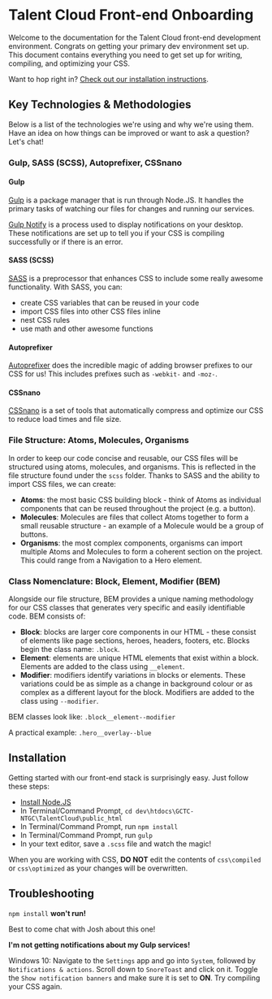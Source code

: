 # Talent Cloud Front-end Onboarding

Welcome to the documentation for the Talent Cloud front-end development environment. Congrats on getting your primary dev environment set up. This document contains everything you need to get set up for writing, compiling, and optimizing your CSS.

Want to hop right in? [Check out our installation instructions](#install).

## Key Technologies & Methodologies

Below is a list of the technologies we're using and why we're using them. Have an idea on how things can be improved or want to ask a question? Let's chat!

### Gulp, SASS (SCSS), Autoprefixer, CSSnano

#### Gulp

[Gulp](https://gulpjs.com/) is a package manager that is run through Node.JS. It handles the primary tasks of watching our files for changes and running our services.

[Gulp Notify](https://github.com/mikaelbr/gulp-notify) is a process used to display notifications on your desktop. These notifications are set up to tell you if your CSS is compiling successfully or if there is an error.

#### SASS (SCSS)

[SASS](https://sass-lang.com/) is a preprocessor that enhances CSS to include some really awesome functionality. With SASS, you can:
* create CSS variables that can be reused in your code
* import CSS files into other CSS files inline
* nest CSS rules
* use math and other awesome functions

#### Autoprefixer

[Autoprefixer](https://github.com/postcss/autoprefixer) does the incredible magic of adding browser prefixes to our CSS for us! This includes prefixes such as `-webkit-` and `-moz-`.

#### CSSnano

[CSSnano](http://cssnano.co/) is a set of tools that automatically compress and optimize our CSS to reduce load times and file size.

### File Structure: Atoms, Molecules, Organisms

In order to keep our code concise and reusable, our CSS files will be structured using atoms, molecules, and organisms. This is reflected in the file structure found under the `scss` folder. Thanks to SASS and the ability to import CSS files, we can create:
* **Atoms**: the most basic CSS building block - think of Atoms as individual components that can be reused throughout the project (e.g. a button).
* **Molecules**: Molecules are files that collect Atoms together to form a small reusable structure - an example of a Molecule would be a group of buttons.
* **Organisms**: the most complex components, organisms can import multiple Atoms and Molecules to form a coherent section on the project. This could range from a Navigation to a Hero element.

### Class Nomenclature: Block, Element, Modifier (BEM)

Alongside our file structure, BEM provides a unique naming methodology for our CSS classes that generates very specific and easily identifiable code. BEM consists of:
* **Block**: blocks are larger core components in our HTML - these consist of elements like page sections, heroes, headers, footers, etc. Blocks begin the class name: `.block`.
* **Element**: elements are unique HTML elements that exist within a block. Elements are added to the class using `__element`.
* **Modifier**: modifiers identify variations in blocks or elements. These variations could be as simple as a change in background colour or as complex as a different layout for the block. Modifiers are added to the class using `--modifier`.

BEM classes look like: `.block__element--modifier`

A practical example: `.hero__overlay--blue`

## <a id="install"></a> Installation

Getting started with our front-end stack is surprisingly easy. Just follow these steps:
* [Install Node.JS](https://nodejs.org/en/download/)
* In Terminal/Command Prompt, `cd dev\htdocs\GCTC-NTGC\TalentCloud\public_html`
* In Terminal/Command Prompt, run `npm install`
* In Terminal/Command Prompt, run `gulp`
* In your text editor, save a `.scss` file and watch the magic!

When you are working with CSS, **DO NOT** edit the contents of `css\compiled` or `css\optimized` as your changes will be overwritten.

## Troubleshooting

`npm install` **won't run!**

Best to come chat with Josh about this one!

**I'm not getting notifications about my Gulp services!**

Windows 10: Navigate to the `Settings` app and go into `System`, followed by `Notifications & actions`. Scroll down to `SnoreToast` and click on it. Toggle the `Show notification banners` and make sure it is set to **ON**. Try compiling your CSS again.
